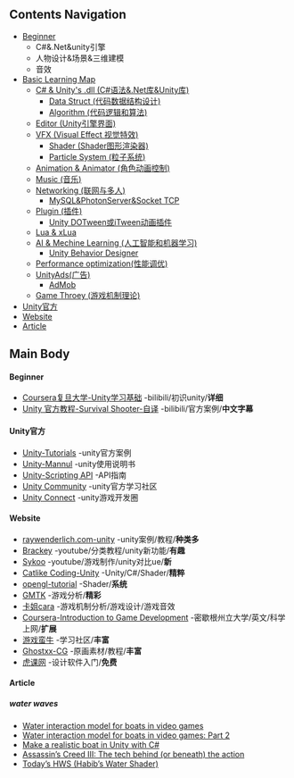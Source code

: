 ## Contents Navigation
- [Beginner](#Beginner) 
  - C#&.Net&unity引擎
  - 人物设计&场景&三维建模
  - 音效
- [Basic Learning Map](#basic-learning-map)
  - [C# & Unity's .dll (C#语法&.Net库&Unity库)](#c--unitys-dll-c语法net库unity库)
    - [Data Struct (代码数据结构设计)](#data-struct-代码数据结构设计)
    - [Algorithm (代码逻辑和算法)](#algorithm-代码逻辑和算法)
  - [Editor (Unity引擎界面)](#editor-unity引擎界面)
  - [VFX (Visual Effect 视觉特效)](#vfx-visual-effect-视觉特效)
    - [Shader (Shader图形渲染器)](#shader-shader图形渲染器)
    - [Particle System (粒子系统)](#particle-system-粒子系统)
  - [Animation & Animator (角色动画控制)](#animation--animator-角色动画控制)
  - [Music (音乐)](#music-音乐)
  - [Networking (联网与多人)](#Networking)
    - [MySQL&PhotonServer&Socket TCP](#MySQL&PhotonServer&Socket-TCP)
  - [Plugin (插件)](#plugin-插件)
    - [Unity DOTween或iTween动画插件](#Unity-DOTween|iTween-动画插件)
  - [Lua & xLua](#Lua--xLua)
  - [AI & Mechine Learning (人工智能和机器学习)](#ai--machine-learning-人工智能和机器学习)
    - [Unity Behavior Designer](#Unity-Behavior-Designer)
  - [Performance optimization(性能调优)](#Performance-optimization)
  - [UnityAds(广告)](#UnityAds)
    - [AdMob](#AdMob)
  - [Game Throey (游戏机制理论)](#game-throey-游戏机制理论)
- [Unity官方](#Unity官方) 
- [Website](#Website) 
- [Article](#Article)


## Main Body
#### Beginner
- [Coursera复旦大学-Unity学习基础](https://www.bilibili.com/video/av10755879/%20) -bilibili/初识unity/**详细**
- [Unity 官方教程-Survival Shooter-自译](https://www.bilibili.com/video/av18791296?from=search&seid=14997144213918929603) -bilibili/官方案例/**中文字幕**

#### Unity官方
- [Unity-Tutorials](https://unity3d.com/cn/learn/tutorials) -unity官方案例
- [Unity-Mannul](https://docs.unity3d.com/2017.2/Documentation/Manual/UnityManual.html) -unity使用说明书
- [Unity-Scripting API](https://docs.unity3d.com/2017.2/Documentation/ScriptReference/index.html) -API指南
- [Unity Community](https://unity3d.com/cn/community) -unity官方学习社区
- [Unity Connect](https://connect.unity.com/) -unity游戏开发圈

#### Website
- [raywenderlich.com-unity](https://www.raywenderlich.com/unity) -unity案例/教程/**种类多**
- [Brackey](https://www.youtube.com/channel/UCYbK_tjZ2OrIZFBvU6CCMiA) -youtube/分类教程/unity新功能/**有趣**
- [Sykoo](https://www.youtube.com/channel/UCNJvwJ6daLmw4_gUKTw4cSg) -youtube/游戏制作/unity对比ue/**新**
- [Catlike Coding-Unity](https://catlikecoding.com/) -Unity/C#/Shader/**精粹**
- [opengl-tutorial](http://www.opengl-tutorial.org/cn/) -Shader/**系统**
- [GMTK](https://www.youtube.com/user/McBacon1337) -游戏分析/**精彩**
- [卡姐cara](https://space.bilibili.com/180052141/#/) -游戏机制分析/游戏设计/游戏音效
- [Coursera-Introduction to Game Development](https://www.coursera.org/learn/game-development/) -密歇根州立大学/英文/科学上网/**扩展**
- [游戏蛮牛](http://www.manew.com/) -学习社区/**丰富**
- [Ghostxx-CG](http://ghostxx.com/) -原画素材/教程/**丰富**
- [虎课网](https://huke88.com/) -设计软件入门/**免费**

#### Article
##### water waves
- [Water interaction model for boats in video games](https://www.gamasutra.com/view/news/237528/Water_interaction_model_for_boats_in_video_games.php)
- [Water interaction model for boats in video games: Part 2](https://www.gamasutra.com/view/news/263237/Water_interaction_model_for_boats_in_video_games_Part_2.php)
- [Make a realistic boat in Unity with C#](https://www.habrador.com/tutorials/unity-boat-tutorial/5-resistance-forces/)
- [Assassin’s Creed III: The tech behind (or beneath) the action](https://www.fxguide.com/featured/assassins-creed-iii-the-tech-behind-or-beneath-the-action/)
- [Today’s HWS (Habib’s Water Shader)](https://habibs.wordpress.com/)
